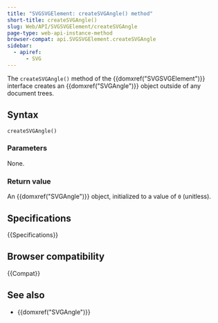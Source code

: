 ```yaml
---
title: "SVGSVGElement: createSVGAngle() method"
short-title: createSVGAngle()
slug: Web/API/SVGSVGElement/createSVGAngle
page-type: web-api-instance-method
browser-compat: api.SVGSVGElement.createSVGAngle
sidebar:
  - apiref:
      - SVG
---
```


The `createSVGAngle()` method of the {{domxref("SVGSVGElement")}} interface creates an {{domxref("SVGAngle")}} object outside of any document trees.

## Syntax

```js-nolint
createSVGAngle()
```

### Parameters

None.

### Return value

An {{domxref("SVGAngle")}} object, initialized to a value of `0` (unitless).

## Specifications

{{Specifications}}

## Browser compatibility

{{Compat}}

## See also

- {{domxref("SVGAngle")}}
